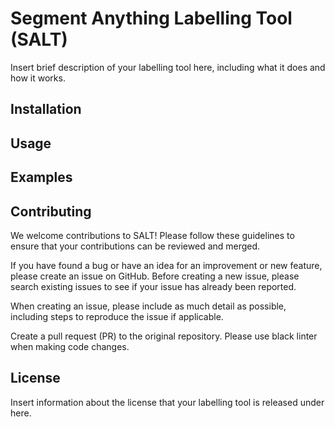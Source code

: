 # Segment Anything Labelling Tool (SALT)

Insert brief description of your labelling tool here, including what it does and how it works.

## Installation

## Usage


## Examples

## Contributing

We welcome contributions to SALT! Please follow these guidelines to ensure that your contributions can be reviewed and merged.

If you have found a bug or have an idea for an improvement or new feature, please create an issue on GitHub. Before creating a new issue, please search existing issues to see if your issue has already been reported.

When creating an issue, please include as much detail as possible, including steps to reproduce the issue if applicable.

Create a pull request (PR) to the original repository. Please use black linter when making code changes.



## License

Insert information about the license that your labelling tool is released under here.
